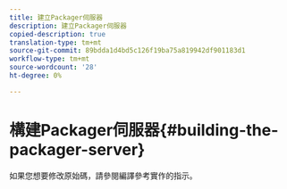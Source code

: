 ```yaml
---
title: 建立Packager伺服器
description: 建立Packager伺服器
copied-description: true
translation-type: tm+mt
source-git-commit: 89bdda1d4bd5c126f19ba75a819942df901183d1
workflow-type: tm+mt
source-wordcount: '28'
ht-degree: 0%

---
```



# 構建Packager伺服器{#building-the-packager-server}

如果您想要修改原始碼，請參閱編譯參考實作的指示。
